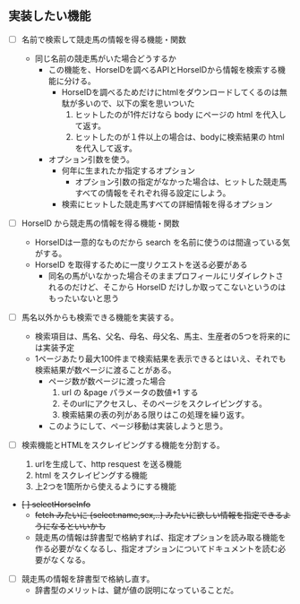 ## 実装したい機能

- [ ] 名前で検索して競走馬の情報を得る機能・関数
  - 同じ名前の競走馬がいた場合どうするか
    - この機能を、HorseIDを調べるAPIとHorseIDから情報を検索する機能に分ける。
      - HorseIDを調べるためだけにhtmlをダウンロードしてくるのは無駄が多いので、以下の案を思いついた
        1. ヒットしたのが1件だけなら body にページの html を代入して返す。
        1. ヒットしたのが１件以上の場合は、bodyに検索結果の html
           を代入して返す。
    - オプション引数を使う。
      - 何年に生まれたか指定するオプション
        - オプション引数の指定がなかった場合は、ヒットした競走馬すべての情報をそれぞれ得る設定にしよう。
      - 検索にヒットした競走馬すべての詳細情報を得るオプション

- [ ] HorseID から競走馬の情報を得る機能・関数
  - HorseIDは一意的なものだから search を名前に使うのは間違っている気がする。
  - HorseID を取得するために一度リクエストを送る必要がある
    - 同名の馬がいなかった場合そのままプロフィールにリダイレクトされるのだけど、そこから
      HorseID だけしか取ってこないというのはもったいないと思う

- [ ] 馬名以外からも検索できる機能を実装する。
  - 検索項目は、馬名、父名、母名、母父名、馬主、生産者の5つを将来的には実装予定
  - 1ページあたり最大100件まで検索結果を表示できるとはいえ、それでも検索結果が数ページに渡ることがある。
    - ページ数が数ページに渡った場合
      1. url の &page パラメータの数値+1 する
      1. そのurlにアクセスし、そのページをスクレイピングする。
      1. 検索結果の表の列がある限りはこの処理を繰り返す。
    - このようにして、ページ移動は実装しようと思う。

- [ ] 検索機能とHTMLをスクレイピングする機能を分割する。
  1. urlを生成して、http resquest を送る機能
  1. html をスクレイピングする機能
  1. 上2つを1箇所から使えるようにする機能

- ~~[ ] selectHorseInfo~~
  - ~~fetch みたいに {select:name,sex,..}
    みたいに欲しい情報を指定できるようになるといいかも~~
  - 競走馬の情報は辞書型で格納すれば、指定オプションを読み取る機能を作る必要がなくなるし、指定オプションについてドキュメントを読む必要がなくなる。

- [ ] 競走馬の情報を辞書型で格納し直す。
  - 辞書型のメリットは、鍵が値の説明になっていることだ。
